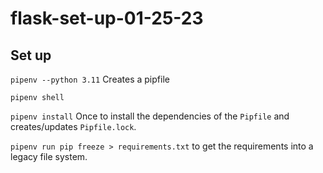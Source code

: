 # flask-set-up-01-25-23

## Set up
``pipenv --python 3.11``
Creates a pipfile

``pipenv shell``

``pipenv install`` Once to install the dependencies of the `Pipfile` and creates/updates `Pipfile.lock`.

``pipenv run pip freeze > requirements.txt`` to get the requirements into a legacy file system. 

